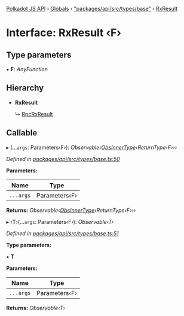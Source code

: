 [Polkadot JS API](../README.md) › [Globals](../globals.md) › ["packages/api/src/types/base"](../modules/_packages_api_src_types_base_.md) › [RxResult](_packages_api_src_types_base_.rxresult.md)

# Interface: RxResult ‹**F**›

## Type parameters

▪ **F**: *AnyFunction*

## Hierarchy

* **RxResult**

  ↳ [RpcRxResult](_packages_api_src_types_rpc_.rpcrxresult.md)

## Callable

▸ (...`args`: Parameters‹F›): *Observable‹[ObsInnerType](../modules/_packages_api_src_types_base_.md#obsinnertype)‹ReturnType‹F›››*

*Defined in [packages/api/src/types/base.ts:50](https://github.com/polkadot-js/api/blob/a1df86468/packages/api/src/types/base.ts#L50)*

**Parameters:**

Name | Type |
------ | ------ |
`...args` | Parameters‹F› |

**Returns:** *Observable‹[ObsInnerType](../modules/_packages_api_src_types_base_.md#obsinnertype)‹ReturnType‹F›››*

▸ ‹**T**›(...`args`: Parameters‹F›): *Observable‹T›*

*Defined in [packages/api/src/types/base.ts:51](https://github.com/polkadot-js/api/blob/a1df86468/packages/api/src/types/base.ts#L51)*

**Type parameters:**

▪ **T**

**Parameters:**

Name | Type |
------ | ------ |
`...args` | Parameters‹F› |

**Returns:** *Observable‹T›*
